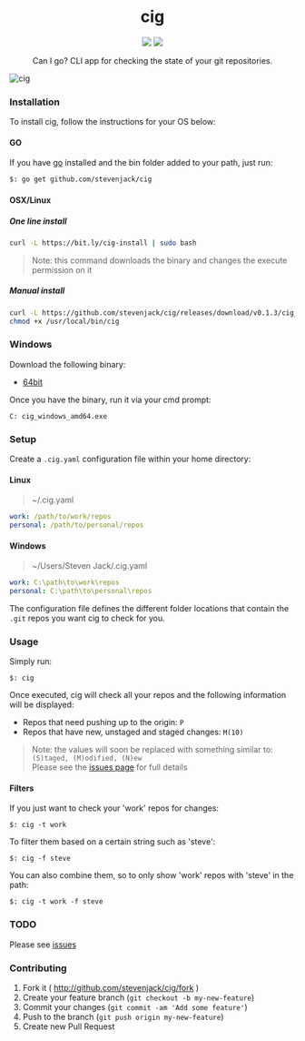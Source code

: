 <h1 align="center">cig</h1>

<p align="center">
  <a href="https://github.com/stevenjack/cig/releases" target="_blank"><img src="https://img.shields.io/github/release/stevenjack/cig.svg"></a>
  <a href="https://travis-ci.org/stevenjack/cig" target="_blank"><img src="https://travis-ci.org/stevenjack/cig.svg?branch=master"></a>
  </p>

<p align="center">
	Can I go? CLI app for checking the state of your git repositories.
</p>

![cig](https://cloud.githubusercontent.com/assets/527874/7220202/faaedf0c-e6b6-11e4-9cb8-bf62295f4128.png)

### Installation

To install cig, follow the instructions for your OS below:

#### GO

If you have [go](http://golang.org/) installed and the bin folder added to your path, just run:

```bash
$: go get github.com/stevenjack/cig
```

#### OSX/Linux

##### One line install

```bash
curl -L https://bit.ly/cig-install | sudo bash
```

> Note: this command downloads the binary and changes the execute permission on it

##### Manual install

```bash
curl -L https://github.com/stevenjack/cig/releases/download/v0.1.3/cig_`uname -s`_x86_64 > /usr/local/bin/cig
chmod +x /usr/local/bin/cig
```

### Windows

Download the following binary:

* [64bit](https://github.com/stevenjack/cig/releases/download/v0.1.3/cig_windows_amd64.exe)

Once you have the binary, run it via your cmd prompt:

```
C: cig_windows_amd64.exe
```

### Setup

Create a `.cig.yaml` configuration file within your home directory:

#### Linux

> ~/.cig.yaml

```yaml
work: /path/to/work/repos
personal: /path/to/personal/repos
```

#### Windows

> ~/Users/Steven Jack/.cig.yaml

```yaml
work: C:\path\to\work\repos
personal: C:\path\to\personal\repos
```

The configuration file defines the different folder locations that contain the `.git` repos you want cig to check for you.

### Usage

Simply run:

`$: cig`

Once executed, cig will check all your repos and the following information will be displayed:

* Repos that need pushing up to the origin: `P`
* Repos that have new, unstaged and staged changes: `M(10)`

> Note: the values will soon be replaced with something similar to:  
> `(S)taged, (M)odified, (N)ew`  
> Please see the [issues page](https://github.com/stevenjack/cig/issues) for full details

#### Filters

If you just want to check your 'work' repos for changes:

`$: cig -t work`

To filter them based on a certain string such as 'steve':

`$: cig -f steve`

You can also combine them, so to only show 'work' repos with 'steve' 
in the path:

`$: cig -t work -f steve`

### TODO

Please see [issues](https://www.github.com/stevenjack/cig/issues?utf8=✓&q=is%3Aissue+is%3Aopen+label%3ATODO)

### Contributing

1. Fork it ( http://github.com/stevenjack/cig/fork )
2. Create your feature branch (`git checkout -b my-new-feature`)
3. Commit your changes (`git commit -am 'Add some feature'`)
4. Push to the branch (`git push origin my-new-feature`)
5. Create new Pull Request
